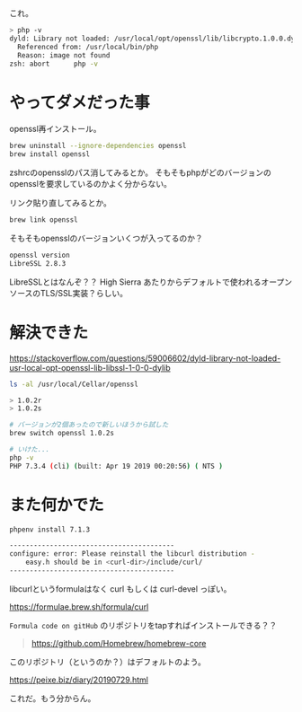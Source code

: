 これ。

```sh
> php -v                                                                                                                                                                                                                                                                22:28
dyld: Library not loaded: /usr/local/opt/openssl/lib/libcrypto.1.0.0.dylib
  Referenced from: /usr/local/bin/php
  Reason: image not found
zsh: abort      php -v
```

# やってダメだった事

openssl再インストール。

```sh
brew uninstall --ignore-dependencies openssl
brew install openssl
```

zshrcのopensslのパス消してみるとか。
そもそもphpがどのバージョンのopensslを要求しているのかよく分からない。

リンク貼り直してみるとか。

```sh
brew link openssl
```

そもそもopensslのバージョンいくつが入ってるのか？

```sh
openssl version
LibreSSL 2.8.3
```

LibreSSLとはなんぞ？？
High Sierra あたりからデフォルトで使われるオープンソースのTLS/SSL実装？らしい。

# 解決できた

https://stackoverflow.com/questions/59006602/dyld-library-not-loaded-usr-local-opt-openssl-lib-libssl-1-0-0-dylib

```sh
ls -al /usr/local/Cellar/openssl

> 1.0.2r
> 1.0.2s

# バージョンが2個あったので新しいほうから試した
brew switch openssl 1.0.2s

# いけた...
php -v
PHP 7.3.4 (cli) (built: Apr 19 2019 00:20:56) ( NTS )
```

# また何かでた

```sh
phpenv install 7.1.3

-----------------------------------------
configure: error: Please reinstall the libcurl distribution -
    easy.h should be in <curl-dir>/include/curl/
-----------------------------------------
```

libcurlというformulaはなく curl もしくは curl-devel っぽい。

https://formulae.brew.sh/formula/curl

`Formula code on gitHub` のリポジトリをtapすればインストールできる？？

> https://github.com/Homebrew/homebrew-core

このリポジトリ（というのか？）はデフォルトのよう。

https://peixe.biz/diary/20190729.html

これだ。もう分からん。
